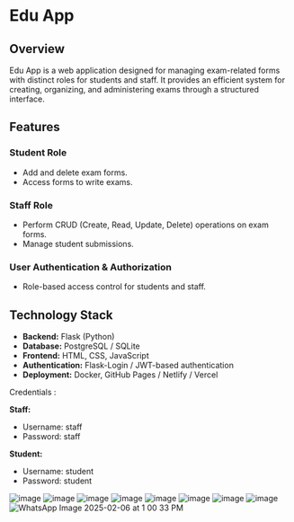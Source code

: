 # Edu App

## Overview
Edu App is a web application designed for managing exam-related forms with distinct roles for students and staff. It provides an efficient system for creating, organizing, and administering exams through a structured interface.

## Features

### Student Role
- Add and delete exam forms.
- Access forms to write exams.

### Staff Role
- Perform CRUD (Create, Read, Update, Delete) operations on exam forms.
- Manage student submissions.

### User Authentication & Authorization
- Role-based access control for students and staff.

## Technology Stack
- **Backend:** Flask (Python)
- **Database:** PostgreSQL / SQLite
- **Frontend:** HTML, CSS, JavaScript
- **Authentication:** Flask-Login / JWT-based authentication
- **Deployment:** Docker, GitHub Pages / Netlify / Vercel


Credentials :

**Staff:**

- Username: staff  
- Password: staff  

**Student:**

- Username: student  
- Password: student

![image](https://github.com/user-attachments/assets/e15a85eb-4cef-45ba-a503-ea895541d0e7)
![image](https://github.com/user-attachments/assets/977b8470-a25c-422a-a419-8dfec1227846)
![image](https://github.com/user-attachments/assets/3992f88e-de3f-4755-b144-31c924d24bea)
![image](https://github.com/user-attachments/assets/070f8676-8cdd-496f-a128-aed2ef5edf88)
![image](https://github.com/user-attachments/assets/548208cb-d13b-4ea5-ab95-fecec763acb4)
![image](https://github.com/user-attachments/assets/c4a43bf8-228f-4f6e-b484-cf908f58c5ce)
![image](https://github.com/user-attachments/assets/d912cba5-f325-4a7f-b31c-949af0986fd0)
![image](https://github.com/user-attachments/assets/ee820500-ace3-4002-9122-d41e710ab394)
![WhatsApp Image 2025-02-06 at 1 00 33 PM](https://github.com/user-attachments/assets/3a48923d-9505-4ece-8fea-956835aa896b)









